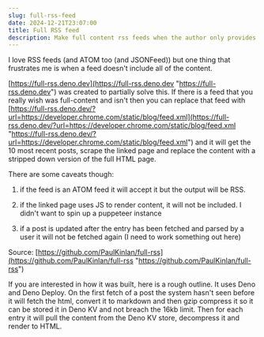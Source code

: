 ```yaml
---
slug: full-rss-feed
date: 2024-12-21T23:07:00
title: Full RSS feed
description: Make full content rss feeds when the author only provides a summary.
---
```


I love RSS feeds (and ATOM too (and JSONFeed)) but one thing that frustrates me is when a feed doesn\'t include all of the content.

[https://full-rss.deno.dev](https://full-rss.deno.dev "https://full-rss.deno.dev") was created to partially solve this. If there is a feed that you really wish was full-content and isn\'t then you can replace that feed with [https://full-rss.deno.dev/?url=https://developer.chrome.com/static/blog/feed.xml](https://full-rss.deno.dev/?url=https://developer.chrome.com/static/blog/feed.xml "https://full-rss.deno.dev/?url=https://developer.chrome.com/static/blog/feed.xml") and it will get the 10 most recent posts, scrape the linked page and replace the content with a stripped down version of the full HTML page.

There are some caveats though:

1.  if the feed is an ATOM feed it will accept it but the output will be RSS.

2.  if the linked page uses JS to render content, it will not be included. I didn\'t want to spin up a puppeteer instance

3.  if a post is updated after the entry has been fetched and parsed by a user it will not be fetched again (I need to work something out here)

Source: [https://github.com/PaulKinlan/full-rss](https://github.com/PaulKinlan/full-rss "https://github.com/PaulKinlan/full-rss")

If you are interested in how it was built, here is a rough outline. It uses Deno and Deno Deploy. On the first fetch of a post the system hasn\'t seen before it will fetch the html, convert it to markdown and then gzip compress it so it can be stored it in Deno KV and not breach the 16kb limit. Then for each entry it will pull the content from the Deno KV store, decompress it and render to HTML.
